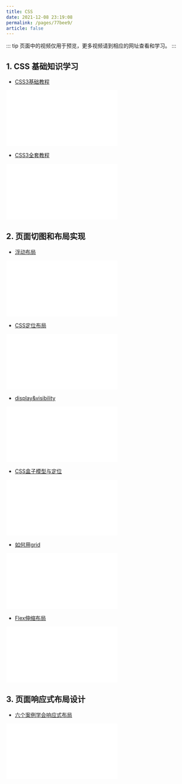 ```yaml
---
title: CSS
date: 2021-12-08 23:19:08
permalink: /pages/77bee9/
article: false
---
```

::: tip
页面中的视频仅用于预览，更多视频请到相应的网址查看和学习。
:::

## 1. CSS 基础知识学习
- [CSS3基础教程](https://www.bilibili.com/video/BV1Bx411u7cS)
<iframe src="//player.bilibili.com/player.html?aid=15269197&bvid=BV1Bx411u7cS&cid=24852739&page=1" scrolling="no" border="0" frameborder="no" framespacing="0" allowfullscreen="true"> </iframe>

- [CSS3全套教程](https://www.bilibili.com/video/BV1et411q74F)
<iframe src="//player.bilibili.com/player.html?aid=37908995&bvid=BV1et411q74F&cid=66641584&page=1" scrolling="no" border="0" frameborder="no" framespacing="0" allowfullscreen="true"> </iframe>

## 2. 页面切图和布局实现
- [浮动布局](https://www.bilibili.com/video/BV1Zs411j7Z3)
<iframe src="//player.bilibili.com/player.html?aid=25275712&bvid=BV1Zs411j7Z3&cid=42887124&page=1" scrolling="no" border="0" frameborder="no" framespacing="0" allowfullscreen="true"> </iframe>

- [CSS定位布局](https://www.bilibili.com/video/BV1ni4y1g7tc)
<iframe src="//player.bilibili.com/player.html?aid=541725652&bvid=BV1ni4y1g7tc&cid=224228999&page=1" scrolling="no" border="0" frameborder="no" framespacing="0" allowfullscreen="true"> </iframe>

- [display&visibility](https://www.bilibili.com/video/BV1HJ411M7CM)
<iframe src="//player.bilibili.com/player.html?aid=68719403&bvid=BV1HJ411M7CM&cid=119091755&page=1" scrolling="no" border="0" frameborder="no" framespacing="0" allowfullscreen="true"> </iframe>

- [CSS盒子模型与定位](https://www.bilibili.com/video/BV1P7411G7BW)
<iframe src="//player.bilibili.com/player.html?aid=88785186&bvid=BV1P7411G7BW&cid=151670400&page=1" scrolling="no" border="0" frameborder="no" framespacing="0" allowfullscreen="true"> </iframe>

- [如何用grid](https://www.bilibili.com/video/BV14C4y1W7oA)
<iframe src="//player.bilibili.com/player.html?aid=795504482&bvid=BV14C4y1W7oA&cid=186573212&page=1" scrolling="no" border="0" frameborder="no" framespacing="0" allowfullscreen="true"> </iframe>

- [Flex伸缩布局](https://www.bilibili.com/video/BV1BJ41197XE)
<iframe src="//player.bilibili.com/player.html?aid=76873727&bvid=BV1BJ41197XE&cid=131485228&page=1" scrolling="no" border="0" frameborder="no" framespacing="0" allowfullscreen="true"> </iframe>

## 3. 页面响应式布局设计
- [六个案例学会响应式布局](https://www.bilibili.com/video/BV1ov411k7sm)
<iframe src="//player.bilibili.com/player.html?aid=245018937&bvid=BV1ov411k7sm&cid=250362474&page=1" scrolling="no" border="0" frameborder="no" framespacing="0" allowfullscreen="true"> </iframe>
